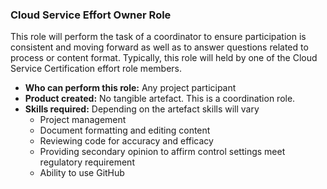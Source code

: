 ### Cloud Service Effort Owner Role

This role will perform the task of a coordinator to ensure participation is consistent and moving forward as well as to answer questions related to process or content format.  Typically, this role will held by one of the Cloud Service Certification effort role members.

* **Who can perform this role:** Any project participant
* **Product created:** No tangible artefact. This is a coordination role.
* **Skills required:** Depending on the artefact skills will vary
  * Project management
  * Document formatting and editing content
  * Reviewing code for accuracy and efficacy
  * Providing secondary opinion to affirm control settings meet regulatory requirement
  * Ability to use GitHub